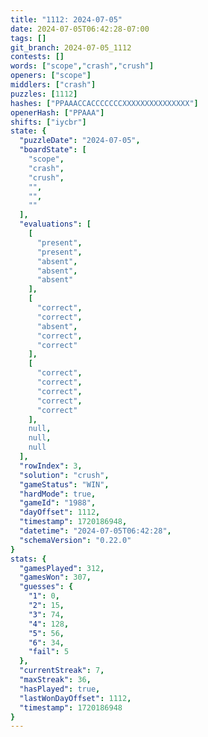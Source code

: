 ```yaml
---
title: "1112: 2024-07-05"
date: 2024-07-05T06:42:28-07:00
tags: []
git_branch: 2024-07-05_1112
contests: []
words: ["scope","crash","crush"]
openers: ["scope"]
middlers: ["crash"]
puzzles: [1112]
hashes: ["PPAAACCACCCCCCCXXXXXXXXXXXXXXX"]
openerHash: ["PPAAA"]
shifts: ["iycbr"]
state: {
  "puzzleDate": "2024-07-05",
  "boardState": [
    "scope",
    "crash",
    "crush",
    "",
    "",
    ""
  ],
  "evaluations": [
    [
      "present",
      "present",
      "absent",
      "absent",
      "absent"
    ],
    [
      "correct",
      "correct",
      "absent",
      "correct",
      "correct"
    ],
    [
      "correct",
      "correct",
      "correct",
      "correct",
      "correct"
    ],
    null,
    null,
    null
  ],
  "rowIndex": 3,
  "solution": "crush",
  "gameStatus": "WIN",
  "hardMode": true,
  "gameId": "1988",
  "dayOffset": 1112,
  "timestamp": 1720186948,
  "datetime": "2024-07-05T06:42:28",
  "schemaVersion": "0.22.0"
}
stats: {
  "gamesPlayed": 312,
  "gamesWon": 307,
  "guesses": {
    "1": 0,
    "2": 15,
    "3": 74,
    "4": 128,
    "5": 56,
    "6": 34,
    "fail": 5
  },
  "currentStreak": 7,
  "maxStreak": 36,
  "hasPlayed": true,
  "lastWonDayOffset": 1112,
  "timestamp": 1720186948
}
---
```

<!-- more -->
